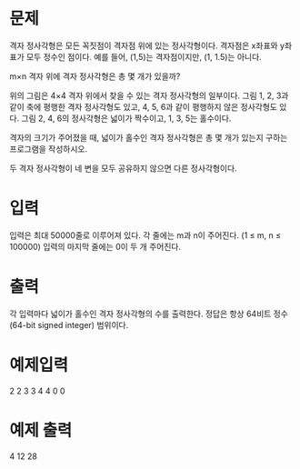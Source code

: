 # 문제
격자 정사각형은 모든 꼭짓점이 격자점 위에 있는 정사각형이다. 격자점은 x좌표와 y좌표가 모두 정수인 점이다. 예를 들어, (1,5)는 격자점이지만, (1, 1.5)는 아니다.

m×n 격자 위에 격자 정사각형은 총 몇 개가 있을까?



위의 그림은 4×4 격자 위에서 찾을 수 있는 격자 정사각형의 일부이다. 그림 1, 2, 3과 같이 축에 평행한 격자 정사각형도 있고, 4, 5, 6과 같이 평행하지 않은 정사각형도 있다. 그림 2, 4, 6의 정사각형은 넓이가 짝수이고, 1, 3, 5는 홀수이다.

격자의 크기가 주어졌을 때, 넓이가 홀수인 격자 정사각형은 총 몇 개가 있는지 구하는 프로그램을 작성하시오.

두 격자 정사각형이 네 변을 모두 공유하지 않으면 다른 정사각형이다.

# 입력

입력은 최대 50000줄로 이루어져 있다. 각 줄에는 m과 n이 주어진다. (1 ≤ m, n ≤ 100000) 입력의 마지막 줄에는 0이 두 개 주어진다.

# 출력

각 입력마다 넓이가 홀수인 격자 정사각형의 수를 출력한다. 정답은 항상 64비트 정수(64-bit signed integer) 범위이다.

# 예제입력

2 2
3 3
4 4
0 0

# 예제 출력

4
12
28
